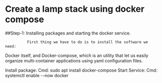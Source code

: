 # Create a lamp stack using docker compose 
##Step-1: Installing packages and starting the docker service.
        
              First thing we have to do is to install the software we need: 
Docker itself, and Docker-compose, which is an utility that let us easily organize multi-container applications using yaml configuration files. 

Install package:
                    Cmd: sudo apt install  docker-compose
Start Service:
                    Cmd: systemctl enable --now docker
